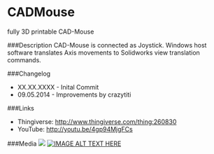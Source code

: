 CADMouse
========
fully 3D printable CAD-Mouse


###Description
CAD-Mouse is connected as Joystick. Windows host software translates Axis movements to Solidworks view translation commands. 

###Changelog
- XX.XX.XXXX - Inital Commit
- 09.05.2014 - Improvements by crazytiti


###Links
- Thingiverse: http://www.thingiverse.com/thing:260830
- YouTube: http://youtu.be/4gp94MjgFCs


###Media
![](https://github.com/secures92/CADMouse/blob/master/Media/pics/version%200.2/2014-03-01%2014.11.54.jpg?raw=true)
[![IMAGE ALT TEXT HERE](http://i1.ytimg.com/vi/4gp94MjgFCs/maxresdefault.jpg)](http://youtu.be/4gp94MjgFCs)
